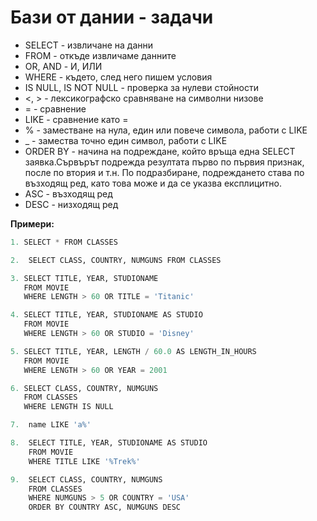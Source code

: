 # Бази от дании - задачи

* SELECT - извличане на данни 
* FROM - откъде извличаме данните
* OR, AND - И, ИЛИ
* WHERE - където, след него пишем условия
* IS NULL, IS NOT NULL - проверка за нулеви стойности 
* <, > - лексикографско сравняване на символни низове
* = - сравнение 
* LIKE - сравнение като =
* % - заместване на нула, един или повече символа, работи с LIKE
* _ - замества точно един символ, работи с LIKE
* ORDER BY - начина на подреждане, който връща една SELECT заявка.Сървърът подрежда резултата първо по първия признак, после по втория и т.н.  По подразбиране, подреждането става по възходящ ред, като това може и да се указва експлицитно. 
* ASC - възходящ ред
* DESC - низходящ ред




**Примери:**

 ```python
1. SELECT * FROM CLASSES
```

 ```python
2.  SELECT CLASS, COUNTRY, NUMGUNS FROM CLASSES
```

 ```python
3. SELECT TITLE, YEAR, STUDIONAME
    FROM MOVIE
    WHERE LENGTH > 60 OR TITLE = 'Titanic'
```
```python
4. SELECT TITLE, YEAR, STUDIONAME AS STUDIO
   FROM MOVIE
   WHERE LENGTH > 60 OR STUDIO = 'Disney'
```

```python
5. SELECT TITLE, YEAR, LENGTH / 60.0 AS LENGTH_IN_HOURS
   FROM MOVIE
   WHERE LENGTH > 60 OR YEAR = 2001
```
```python
6. SELECT CLASS, COUNTRY, NUMGUNS 
   FROM CLASSES
   WHERE LENGTH IS NULL
```
```python
7.  name LIKE 'a%'
```
```python
8.  SELECT TITLE, YEAR, STUDIONAME AS STUDIO
    FROM MOVIE
    WHERE TITLE LIKE '%Trek%'
```
```python
9.  SELECT CLASS, COUNTRY, NUMGUNS 
    FROM CLASSES
    WHERE NUMGUNS > 5 OR COUNTRY = 'USA'
    ORDER BY COUNTRY ASC, NUMGUNS DESC
```

